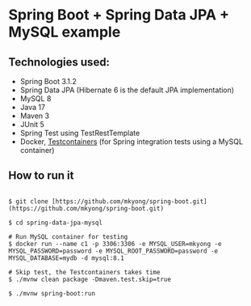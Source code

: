 # Spring Boot + Spring Data JPA + MySQL example


## Technologies used:
* Spring Boot 3.1.2
* Spring Data JPA (Hibernate 6 is the default JPA implementation)
* MySQL 8
* Java 17
* Maven 3
* JUnit 5
* Spring Test using TestRestTemplate
* Docker, [Testcontainers](https://testcontainers.com/) (for Spring integration tests using a MySQL container)

## How to run it
```

$ git clone [https://github.com/mkyong/spring-boot.git](https://github.com/mkyong/spring-boot.git)

$ cd spring-data-jpa-mysql

# Run MySQL container for testing
$ docker run --name c1 -p 3306:3306 -e MYSQL_USER=mkyong -e MYSQL_PASSWORD=password -e MYSQL_ROOT_PASSWORD=password -e MYSQL_DATABASE=mydb -d mysql:8.1

# Skip test, the Testcontainers takes time
$ ./mvnw clean package -Dmaven.test.skip=true

$ ./mvnw spring-boot:run

```


